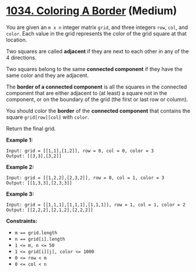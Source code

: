 # [1034. Coloring A Border][link] (Medium)

[link]: https://leetcode.com/problems/coloring-a-border/

You are given an `m x n` integer matrix `grid`, and three integers `row`, `col`, and `color`. Each
value in the grid represents the color of the grid square at that location.

Two squares are called **adjacent** if they are next to each other in any of the 4 directions.

Two squares belong to the same **connected component** if they have the same color and they are
adjacent.

The **border of a connected component** is all the squares in the connected component that are
either adjacent to (at least) a square not in the component, or on the boundary of the grid (the
first or last row or column).

You should color the **border** of the **connected component** that contains the square
`grid[row][col]` with `color`.

Return the final grid.

**Example 1:**

```
Input: grid = [[1,1],[1,2]], row = 0, col = 0, color = 3
Output: [[3,3],[3,2]]
```

**Example 2:**

```
Input: grid = [[1,2,2],[2,3,2]], row = 0, col = 1, color = 3
Output: [[1,3,3],[2,3,3]]
```

**Example 3:**

```
Input: grid = [[1,1,1],[1,1,1],[1,1,1]], row = 1, col = 1, color = 2
Output: [[2,2,2],[2,1,2],[2,2,2]]
```

**Constraints:**

- `m == grid.length`
- `n == grid[i].length`
- `1 <= m, n <= 50`
- `1 <= grid[i][j], color <= 1000`
- `0 <= row < m`
- `0 <= col < n`
